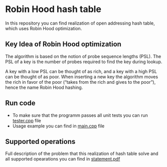 # Robin Hood hash table
In this repository you can find realization of open addressing hash table, which uses Robin Hood optimization.

## Key Idea of Robin Hood optimization
The algorithm is based on the notion of probe sequence lengths (PSL). The PSL of a key is the number of probes required to find the key during lookup.


A key with a low PSL can be thought of as rich, and a key with a high PSL can be thought of as poor. 
When inserting a new key the algorithm moves the rich in favor of the 
poor (“takes from the rich and gives to the poor”), hence the name Robin Hood hashing.

## Run code
* To make sure that the programm passes all unit tests you can run [tester.cpp](tester.cpp) file
* Usage example you can find in [main.cpp](main.cpp) file

## Supported operations
Full description of the problem that this realization of hash table solve and all supported opearations you can find in [statement.pdf](statement.pdf)
